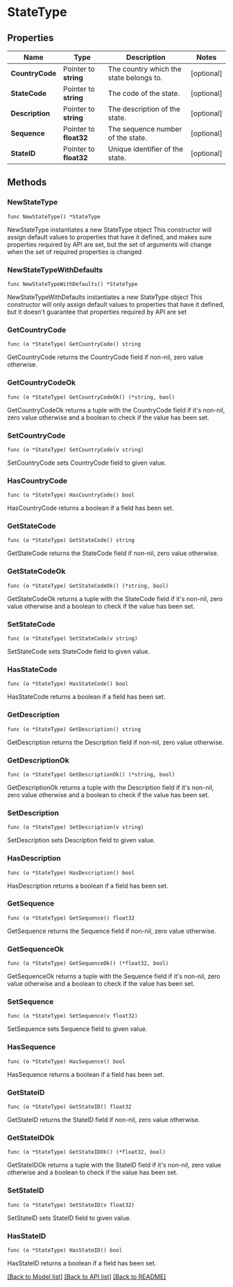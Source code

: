 # StateType

## Properties

Name | Type | Description | Notes
------------ | ------------- | ------------- | -------------
**CountryCode** | Pointer to **string** | The country which the state belongs to. | [optional] 
**StateCode** | Pointer to **string** | The code of the state. | [optional] 
**Description** | Pointer to **string** | The description of the state. | [optional] 
**Sequence** | Pointer to **float32** | The sequence number of the state. | [optional] 
**StateID** | Pointer to **float32** | Unique identifier of the state. | [optional] 

## Methods

### NewStateType

`func NewStateType() *StateType`

NewStateType instantiates a new StateType object
This constructor will assign default values to properties that have it defined,
and makes sure properties required by API are set, but the set of arguments
will change when the set of required properties is changed

### NewStateTypeWithDefaults

`func NewStateTypeWithDefaults() *StateType`

NewStateTypeWithDefaults instantiates a new StateType object
This constructor will only assign default values to properties that have it defined,
but it doesn't guarantee that properties required by API are set

### GetCountryCode

`func (o *StateType) GetCountryCode() string`

GetCountryCode returns the CountryCode field if non-nil, zero value otherwise.

### GetCountryCodeOk

`func (o *StateType) GetCountryCodeOk() (*string, bool)`

GetCountryCodeOk returns a tuple with the CountryCode field if it's non-nil, zero value otherwise
and a boolean to check if the value has been set.

### SetCountryCode

`func (o *StateType) SetCountryCode(v string)`

SetCountryCode sets CountryCode field to given value.

### HasCountryCode

`func (o *StateType) HasCountryCode() bool`

HasCountryCode returns a boolean if a field has been set.

### GetStateCode

`func (o *StateType) GetStateCode() string`

GetStateCode returns the StateCode field if non-nil, zero value otherwise.

### GetStateCodeOk

`func (o *StateType) GetStateCodeOk() (*string, bool)`

GetStateCodeOk returns a tuple with the StateCode field if it's non-nil, zero value otherwise
and a boolean to check if the value has been set.

### SetStateCode

`func (o *StateType) SetStateCode(v string)`

SetStateCode sets StateCode field to given value.

### HasStateCode

`func (o *StateType) HasStateCode() bool`

HasStateCode returns a boolean if a field has been set.

### GetDescription

`func (o *StateType) GetDescription() string`

GetDescription returns the Description field if non-nil, zero value otherwise.

### GetDescriptionOk

`func (o *StateType) GetDescriptionOk() (*string, bool)`

GetDescriptionOk returns a tuple with the Description field if it's non-nil, zero value otherwise
and a boolean to check if the value has been set.

### SetDescription

`func (o *StateType) SetDescription(v string)`

SetDescription sets Description field to given value.

### HasDescription

`func (o *StateType) HasDescription() bool`

HasDescription returns a boolean if a field has been set.

### GetSequence

`func (o *StateType) GetSequence() float32`

GetSequence returns the Sequence field if non-nil, zero value otherwise.

### GetSequenceOk

`func (o *StateType) GetSequenceOk() (*float32, bool)`

GetSequenceOk returns a tuple with the Sequence field if it's non-nil, zero value otherwise
and a boolean to check if the value has been set.

### SetSequence

`func (o *StateType) SetSequence(v float32)`

SetSequence sets Sequence field to given value.

### HasSequence

`func (o *StateType) HasSequence() bool`

HasSequence returns a boolean if a field has been set.

### GetStateID

`func (o *StateType) GetStateID() float32`

GetStateID returns the StateID field if non-nil, zero value otherwise.

### GetStateIDOk

`func (o *StateType) GetStateIDOk() (*float32, bool)`

GetStateIDOk returns a tuple with the StateID field if it's non-nil, zero value otherwise
and a boolean to check if the value has been set.

### SetStateID

`func (o *StateType) SetStateID(v float32)`

SetStateID sets StateID field to given value.

### HasStateID

`func (o *StateType) HasStateID() bool`

HasStateID returns a boolean if a field has been set.


[[Back to Model list]](../README.md#documentation-for-models) [[Back to API list]](../README.md#documentation-for-api-endpoints) [[Back to README]](../README.md)


